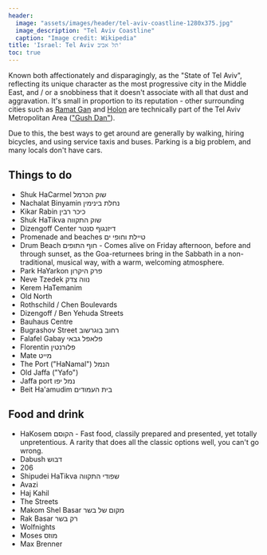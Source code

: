 ```yaml
---
header:
  image: "assets/images/header/tel-aviv-coastline-1280x375.jpg"
  image_description: "Tel Aviv Coastline"
  caption: "Image credit: Wikipedia"
title: 'Israel: Tel Aviv תל אביב'
toc: true
---
```


Known both affectionately and disparagingly, as the "State of Tel
Aviv", reflecting its unique character as the most progressive city in
the Middle East, and / or a snobbiness that it doesn't associate with
all that dust and aggravation. It's small in proportion to its
reputation - other surrounding cities such
as [Ramat Gan](https://en.wikipedia.org/wiki/Ramat_Gan)
and [Holon](https://en.wikipedia.org/wiki/Holon) are technically part of
the Tel Aviv Metropolitan Area
(["Gush Dan"](https://en.wikipedia.org/wiki/Gush_Dan)).

Due to this, the best ways to get around are generally by walking,
hiring bicycles, and using service taxis and buses. Parking is a big
problem, and many locals don't have cars.

## Things to do

<!-- (TODO) Flesh these out and add links. -->

* Shuk HaCarmel שוק הכרמל
* Nachalat Binyamin נחלת בינימין
* Kikar Rabin כיכר רבין
* Shuk HaTikva שוק התקווה
* Dizengoff Center דיזנגוף סנטר
* Promenade and beaches טיילת וחופי ים
* Drum Beach חוף התופים - Comes alive on Friday afternoon, before and
  through sunset, as the Goa-returnees bring in the Sabbath in a
  non-traditional, musical way, with a warm, welcoming atmosphere.
* Park HaYarkon פרק היקרון
* Neve Tzedek נווה צדק
* Kerem HaTemanim
* Old North
* Rothschild / Chen Boulevards
* Dizengoff / Ben Yehuda Streets
* Bauhaus Centre
* Bugrashov Street רחוב בוגרשוב
* Falafel Gabay פלאפל גבאי
* Florentin פלורנטין
* Mate מייט
* The Port ("HaNamal") הנמל
* Old Jaffa ("Yafo")
* Jaffa port נמל יפו
* Beit Ha'amudim בית העמודים

## Food and drink

<!-- (TODO) Flesh these out and add links. Move one-offs to above section. -->

* HaKosem הקוסם - Fast food, classily prepared and presented, yet
  totally unpretentious. A rarity that does all the classic options
  well, you can't go wrong.
* Dabush דבוש
* 206
* Shipudei HaTikva שפודי התקווה
* Avazi
* Haj Kahil
* The Streets
* Makom Shel Basar מקום של בשר
* Rak Basar רק בשר
* Wolfnights
* Moses מוזס
* Max Brenner
